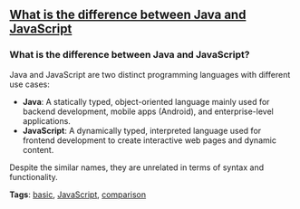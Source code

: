 ## [What is the difference between Java and JavaScript](#what-is-the-difference-between-java-and-javascript)

### What is the difference between Java and JavaScript?

Java and JavaScript are two distinct programming languages with different use cases:

- **Java**: A statically typed, object-oriented language mainly used for backend development, mobile apps (Android), and enterprise-level applications.
- **JavaScript**: A dynamically typed, interpreted language used for frontend development to create interactive web pages and dynamic content.

Despite the similar names, they are unrelated in terms of syntax and functionality.

**Tags**: [basic](./level/basic), [JavaScript](./theme/javascript), [comparison](./theme/comparison)


